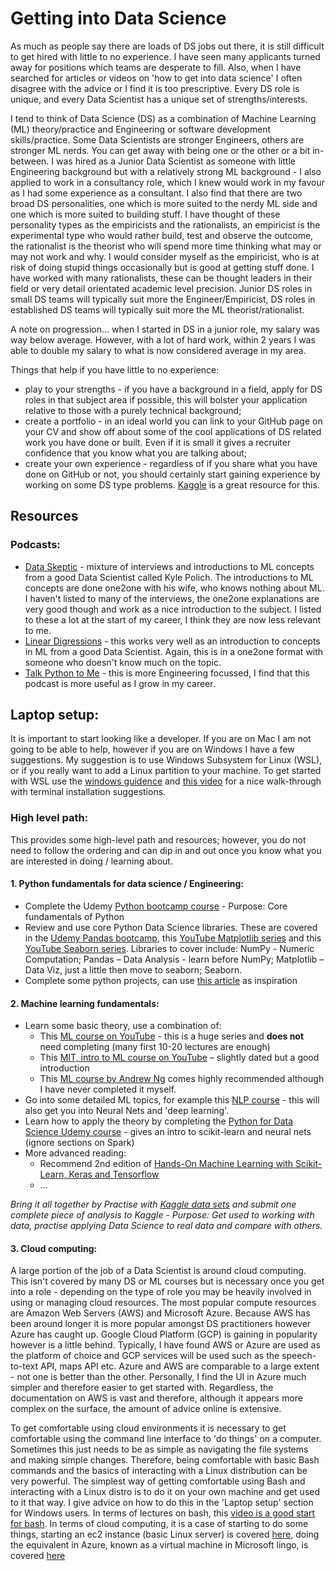 # Getting into Data Science

As much as people say there are loads of DS jobs out there, it is still difficult to get hired with little to no experience. I have seen many applicants turned away for positions which teams are desperate to fill. Also, when I have searched for articles or videos on 'how to get into data science' I often disagree with the advice or I find it is too prescriptive. Every DS role is unique, and every Data Scientist has a unique set of strengths/interests.

I tend to think of Data Science (DS) as a combination of Machine Learning (ML) theory/practice and Engineering or software development skills/practice. Some Data Scientists are stronger Engineers, others are stronger ML nerds. You can get away with being one or the other or a bit in-between. I was hired as a Junior Data Scientist as someone with little Engineering background but with a relatively strong ML background - I also applied to work in a consultancy role, which I knew would work in my favour as I had some experience as a consultant. I also find that there are two broad DS personalities, one which is more suited to the nerdy ML side and one which is more suited to building stuff. I have thought of these personality types as the empiricists and the rationalists, an empiricist is the experimental type who would rather build, test and observe the outcome, the rationalist is the theorist who will spend more time thinking what may or may not work and why. I would consider myself as the empiricist, who is at risk of doing stupid things occasionally but is good at getting stuff done. I have worked with many rationalists, these can be thought leaders in their field or very detail orientated academic level precision. Junior DS roles in small DS teams will typically suit more the Engineer/Empiricist, DS roles in established DS teams will typically suit more the ML theorist/rationalist.

A note on progression... when I started in DS in a junior role, my salary was way below average. However, with a lot of hard work, within 2 years I was able to double my salary to what is now considered average in my area. 

Things that help if you have little to no experience:
- play to your strengths - if you have a background in a field, apply for DS roles in that subject area if possible, this will bolster your application relative to those with a purely technical background;
- create a portfolio - in an ideal world you can link to your GitHub page on your CV and show off about some of the cool applications of DS related work you have done or built. Even if it is small it gives a recruiter confidence that you know what you are talking about;
- create your own experience - regardless of if you share what you have done on GitHub or not, you should certainly start gaining experience by working on some DS type problems. [Kaggle](https://www.kaggle.com/) is a great resource for this.


## Resources

### Podcasts:
- [Data Skeptic](https://dataskeptic.com/) - mixture of interviews and introductions to ML concepts from a good Data Scientist called Kyle Polich. The introductions to ML concepts are done one2one with his wife, who knows nothing about ML. I haven't listed to many of the interviews, the one2one explanations are very good though and work as a nice introduction to the subject. I listed to these a lot at the start of my career, I think they are now less relevant to me. 
- [Linear Digressions](http://lineardigressions.com/) - this  works very well as an introduction to concepts in ML from a good Data Scientist. Again, this is in a one2one format with someone who doesn't know much on the topic.
- [Talk Python to Me](https://talkpython.fm/) - this is more Engineering focussed, I find that this podcast is more useful as I grow in my career. 


## Laptop setup:

It is important to start looking like a developer. If you are on Mac I am not going to be able to help, however if you are on Windows I have a few suggestions. My suggestion is to use Windows Subsystem for Linux (WSL), or if you really want to add a Linux partition to your machine. To get started with WSL use the [windows guidence](https://docs.microsoft.com/en-us/windows/wsl/install-win10) and [this video](https://www.youtube.com/watch?v=Cvrqmq9A3tA&t=384s) for a nice walk-through with terminal installation suggestions.  

### High level path: 

This provides some high-level path and resources; however, you do not need to follow the ordering and can dip in and out once you know what you are interested in doing / learning about. 

#### 1.	Python fundamentals for data science / Engineering:
- Complete the Udemy [Python bootcamp course](https://www.udemy.com/course/complete-python-bootcamp/) - Purpose: Core fundamentals of Python
- Review and use core Python Data Science libraries. These are covered in the [Udemy Pandas bootcamp](https://www.udemy.com/course/the-pandas-bootcamp/), this [YouTube Matplotlib series](https://www.youtube.com/playlist?list=PL-osiE80TeTvipOqomVEeZ1HRrcEvtZB_) and this [YouTube Seaborn series](https://www.youtube.com/playlist?list=PLE50-dh6JzC7X8VFX40yoIXnhctF2bR8F). Libraries to cover include: NumPy - Numeric Computation; Pandas – Data Analysis - learn before NumPy; Matplotlib – Data Viz, just a little then move to seaborn; Seaborn.
- Complete some python projects, can use [this article](https://realpython.com/intermediate-python-project-ideas/) as inspiration

#### 2.	Machine learning fundamentals:
- Learn some basic theory, use a combination of:
    - This [ML course on YouTube](https://www.youtube.com/watch?v=yDLKJtOVx5c&list=PLD0F06AA0D2E8FFBA) - this is a huge series and **does not** need completing (many first 10-20 lectures are enough)
    - This [MIT, intro to ML course on YouTube](https://www.youtube.com/playlist?list=PLnvKubj2-I2LhIibS8TOGC42xsD3-liux) – slightly dated but a good introduction
    - This [ML course by Andrew Ng]((https://www.coursera.org/learn/machine-learning?action=enroll&adgroupid=80109820241&adpostion=1t1&campaignid=2070742271&creativeid=369041663186&device=c&devicemodel=&gclid=CjwKCAiAuqHwBRAQEiwAD-zr3W9VKrRzBsD6AEXLSzijyd0QwIl0GNKRqggwGN1mXhR_MRQ2I5PJ8BoC8pAQAvD_BwE&hide_mobile_promo&keyword=machine+learning+mooc&matchtype=b&network=g&utm_content=07-StanfordML-ROW&utm_medium=sem&utm_source=gg)) comes highly recommended although I have never completed it myself.
- Go into some detailed ML topics, for example this [NLP course](https://www.youtube.com/playlist?list=PLoROMvodv4rOhcuXMZkNm7j3fVwBBY42z) - this will also get you into Neural Nets and 'deep learning'.
- Learn how to apply the theory by completing the [Python for Data Science Udemy course](https://www.udemy.com/course/python-for-data-science-and-machine-learning-bootcamp/) - gives an intro to scikit-learn and neural nets (ignore sections on Spark)
- More advanced reading:
    - Recommend 2nd edition of [Hands-On Machine Learning with Scikit-Learn, Keras and Tensorflow](https://www.oreilly.com/library/view/hands-on-machine-learning/9781492032632/)  
    - ...

*Bring it all together by Practise with [Kaggle data sets](https://www.kaggle.com/datasets) and submit one complete piece of analysis to Kaggle - Purpose: Get used to working with data, practise applying Data Science to real data and compare with others.*


#### 3. Cloud computing:

A large portion of the job of a Data Scientist is around cloud computing. This isn't covered by many DS or ML courses but is necessary once you get into a role - depending on the type of role you may be heavily involved in using or managing cloud resources. The most popular compute resources are Amazon Web Servers (AWS) and Microsoft Azure. Because AWS has been around longer it is more popular amongst DS practitioners however Azure has caught up. Google Cloud Platform (GCP) is gaining in popularity however is a little behind. Typically, I have found AWS or Azure are used as the platform of choice and GCP services will be used such as the speech-to-text API, maps API etc. Azure and AWS are comparable to a large extent - not one is better than the other. Personally, I find the UI in Azure much simpler and therefore easier to get started with. Regardless, the documentation on AWS is vast and therefore, although it appears more complex on the surface, the amount of advice online is extensive. 

To get comfortable using cloud environments  it is necessary to get comfortable using the command line interface to 'do things' on a computer. Sometimes this just needs to be as simple as navigating the file systems and making simple changes. Therefore, being comfortable with basic Bash commands and the basics of interacting with a Linux distribution can be very powerful. The simplest way of getting comfortable using Bash and interacting with a Linux distro is to do it on your own machine and get used to it that way. I give advice on how to do this in the 'Laptop setup' section for Windows users. In terms of lectures on bash, this [video is a good start for bash](https://www.youtube.com/watch?v=oxuRxtrO2Ag). In terms of cloud computing, it is a case of starting to do some things, starting an ec2 instance (basic Linux server) is covered [here](https://www.youtube.com/watch?v=Xs0g_ZEv2bw), doing the equivalent in Azure, known as a virtual machine in Microsoft lingo, is covered [here](https://www.youtube.com/watch?v=rOiSRkxtTeU)  
